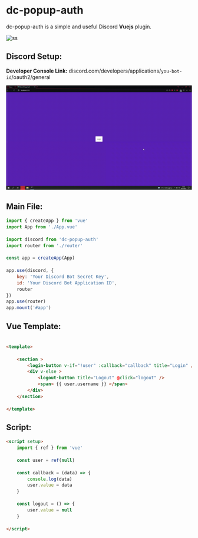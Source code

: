 # dc-popup-auth

dc-popup-auth is a simple and useful Discord **Vuejs** plugin.

![ss](https://s7.gifyu.com/images/rec-screen-_1_.gif)

## Discord Setup:

**Developer Console Link:** discord.com/developers/applications/`you-bot-id`/oauth2/general

![Screen Shot](https://raw.githubusercontent.com/Gosmacx/dc-popup-auth/master/screenshots/dc-1.gif)

## Main File:

```js
import { createApp } from 'vue'
import App from './App.vue'

import discord from 'dc-popup-auth'
import router from './router'

const app = createApp(App)

app.use(discord, {
    key: 'Your Discord Bot Secret Key',
    id: 'Your Discord Bot Application ID',
    router
})
app.use(router)
app.mount('#app')
```

## Vue Template:

```html

<template>

    <section >
        <login-button v-if="!user" :callback="callback" title="Login" />
        <div v-else >
            <logout-button title="Logout" @click="logout" />
            <span> {{ user.username }} </span>
        </div>
    </section>
    
</template>

```

## Script:

```html
<script setup>
    import { ref } from 'vue'

    const user = ref(null)

    const callback = (data) => {
        console.log(data)
        user.value = data
    }

    const logout = () => {
        user.value = null
    }

</script>
```
